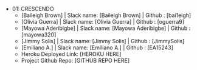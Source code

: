   * 01: CRESCENDO 
    * [Baileigh Brown] | Slack name: [Baileigh Brown] | Github : [bai1eigh]
    * [Olivia Guerra] | Slack name: [Olivia Guerra] | Github : [oguerra9]
    * [Mayowa Aderibigbe] | Slack name: [Mayowa Aderibigbe] | Github : [mayowa320]
    * [Jimmy Solis] | Slack name: [Jimmy Solis] | Github : [JimmySolis]
    * [Emiliano A.] | Slack name: [Emiliano A.] | Github : [EA15243]
    * Heroku Deployed Link: [HEROKU HERE]
    * Project Github Repo: [GITHUB REPO HERE]